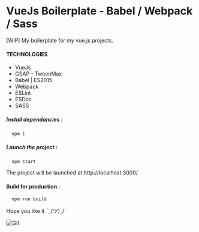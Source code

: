 # VueJs Boilerplate - Babel / Webpack / Sass

[WIP] My boilerplate for my vue.js projects.

#### TECHNOLOGIES

* VueJs
* GSAP - TweenMax
* Babel | ES2015
* Webpack
* ESLint
* ESDoc
* SASS

##### Install dependancies :
```shell
  npm i
```

##### Launch the project :
```shell
  npm start
```

The project will be launched at http://localhost:3000/

#### Build for production :
```shell
  npm run build
```

Hope you like it ¯\_(ツ)_/¯

![Gif](https://media.giphy.com/media/7e0EvlBD7nxZu/giphy.gif)